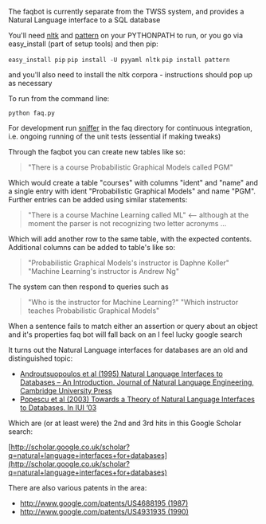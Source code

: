 The faqbot is currently separate from the TWSS system, and provides a Natural Language interface to a SQL database

You'll need [nltk](https://github.com/nltk/nltk) and [pattern](http://www.clips.ua.ac.be/pages/pattern) on your PYTHONPATH to run, or you go via easy_install (part of setup tools) and then pip:

`easy_install pip`
`pip install -U pyyaml nltk`
`pip install pattern`

and you'll also need to install the nltk corpora - instructions should pop up as necessary

To run from the command line:

`python faq.py`

For development run [sniffer](http://pypi.python.org/pypi/sniffer) in the faq directory for continuous integration, i.e. ongoing running of the unit tests (essential if making tweaks)

Through the faqbot you can create new tables like so:

> "There is a course Probabilistic Graphical Models called PGM"

Which would create a table "courses" with columns "ident" and "name" and a single entry with ident "Probabilistic Graphical Models" and name "PGM".  Further entries can be added using similar statements:

> "There is a course Machine Learning called ML" <-- although at the moment the parser is not recognizing two letter acronyms ...

Which will add another row to the same table, with the expected contents.  Additional columns can be added to table's like so:

> "Probabilistic Graphical Models's instructor is Daphne Koller"
> "Machine Learning's instructor is Andrew Ng"

The system can then respond to queries such as 

> "Who is the instructor for Machine Learning?"
> "Which instructor teaches Probabilistic Graphical Models"

When a sentence fails to match either an assertion or query about an object and it's properties faq bot will fall back on an I feel lucky google search

It turns out the Natural Language interfaces for databases are an old and distinguished topic:

* [Androutsuopoulos et al (1995) Natural Language Interfaces to Databases – An Introduction. Journal of Natural Language Engineering, Cambridge University Press](http://arxiv.org/pdf/cmp-lg/9503016)
* [Popescu et al (2003) Towards a Theory of Natural Language Interfaces to Databases. In IUI ’03](http://citeseerx.ist.psu.edu/viewdoc/download?doi=10.1.1.65.1531&rep=rep1&type=pdf)

Which are (or at least were) the 2nd and 3rd hits in this Google Scholar search:

[http://scholar.google.co.uk/scholar?q=natural+language+interfaces+for+databases](http://scholar.google.co.uk/scholar?q=natural+language+interfaces+for+databases)

There are also various patents in the area:

* [http://www.google.com/patents/US4688195 (1987)](http://www.google.com/patents/US4688195)
* [http://www.google.com/patents/US4931935 (1990)](http://www.google.com/patents/US4931935)

